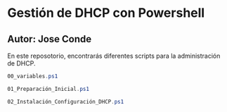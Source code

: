 # Gestión de DHCP con Powershell
## Autor: Jose Conde 

En este reposotorio, encontrarás diferentes scripts para la administración de DHCP. 
```powershell 
00_variables.ps1
```
```powershell 
01_Preparación_Inicial.ps1
```
```powershell 
02_Instalación_Configuración_DHCP.ps1
```
